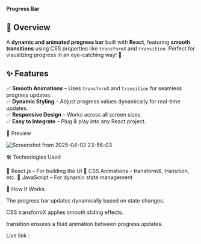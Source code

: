**Progress Bar**


## 🌟 Overview  

A **dynamic and animated progress bar** built with **React**, featuring **smooth transitions** using CSS properties like `transformX` and `transition`. Perfect for visualizing progress in an eye-catching way! 🎯  

## ✨ Features  

✅ **Smooth Animations** – Uses `transformX` and `transition` for seamless progress updates.  
✅ **Dynamic Styling** – Adjust progress values dynamically for real-time updates.  
✅ **Responsive Design** – Works across all screen sizes.  
✅ **Easy to Integrate** – Plug & play into any React project.  

📸 Preview


![Screenshot from 2025-04-02 23-56-03](https://github.com/user-attachments/assets/7f803eb0-1442-44ed-8d7f-600f8b0dd230)

🛠 Technologies Used

🔹 React.js – For building the UI
🔹 CSS Animations – transformX, transition, etc.
🔹 JavaScript – For dynamic state management

📌 How It Works

The progress bar updates dynamically based on state changes.

CSS transformX applies smooth sliding effects.

transition ensures a fluid animation between progress updates.

Live link :
